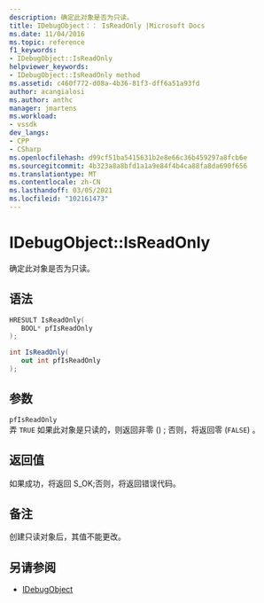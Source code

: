 ```yaml
---
description: 确定此对象是否为只读。
title: IDebugObject：： IsReadOnly |Microsoft Docs
ms.date: 11/04/2016
ms.topic: reference
f1_keywords:
- IDebugObject::IsReadOnly
helpviewer_keywords:
- IDebugObject::IsReadOnly method
ms.assetid: c460f772-d08a-4b36-81f3-dff6a51a93fd
author: acangialosi
ms.author: anthc
manager: jmartens
ms.workload:
- vssdk
dev_langs:
- CPP
- CSharp
ms.openlocfilehash: d99cf51ba5415631b2e8e66c36b459297a8fcb6e
ms.sourcegitcommit: 4b323a8a8bfd1a1a9e84f4b4ca88fa8da690f656
ms.translationtype: MT
ms.contentlocale: zh-CN
ms.lasthandoff: 03/05/2021
ms.locfileid: "102161473"
---
```

# <a name="idebugobjectisreadonly"></a>IDebugObject::IsReadOnly
确定此对象是否为只读。

## <a name="syntax"></a>语法

```cpp
HRESULT IsReadOnly( 
   BOOL* pfIsReadOnly
);
```

```csharp
int IsReadOnly(
   out int pfIsReadOnly
);
```

## <a name="parameters"></a>参数
`pfIsReadOnly`\
弄 `TRUE` 如果此对象是只读的，则返回非零 () ; 否则，将返回零 (`FALSE`) 。

## <a name="return-value"></a>返回值
 如果成功，将返回 S_OK;否则，将返回错误代码。

## <a name="remarks"></a>备注
 创建只读对象后，其值不能更改。

## <a name="see-also"></a>另请参阅
- [IDebugObject](../../../extensibility/debugger/reference/idebugobject.md)
